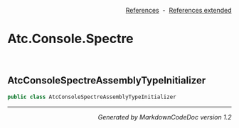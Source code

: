 <div style='text-align: right'>

[References](Index.md)&nbsp;&nbsp;-&nbsp;&nbsp;[References extended](IndexExtended.md)
</div>

# Atc.Console.Spectre

<br />


## AtcConsoleSpectreAssemblyTypeInitializer

```csharp
public class AtcConsoleSpectreAssemblyTypeInitializer
```

<hr /><div style='text-align: right'><i>Generated by MarkdownCodeDoc version 1.2</i></div>
